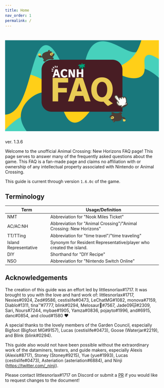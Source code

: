 ```yaml
---
title: Home
nav_order: 1 
permalink: /
---
```


# ![Frequently Asked Questions](/assets/logo.png)
ver. 1.3.6

Welcome to the unofficial Animal Crossing: New Horizons FAQ page! This page serves to answer many of the frequently asked questions about the game. This FAQ is a fan-made page and claims no affiliation with or ownership of any intellectual property associated with Nintendo or Animal Crossing.

This guide is current through version `1.6.0c` of the game.

## Terminology

| Term                  | Usage/Definition                                                   |
|-----------------------|--------------------------------------------------------------------|
| NMT                   | Abbreviation for "Nook Miles Ticket"                               |
| AC/AC:NH              | Abbreviation for "Animal Crossing"/"Animal Crossing: New Horizons" |
| TT/TTing              | Abbreviation for "time travel"/"time traveling"                    |
| Island Representative | Synonym for Resident Representative/player who created the island. |
| DIY                   | Shorthand for "DIY Recipe"                                         |
| NSO                   | Abbreviation for "Nintendo Switch Online"                          | 

## Acknowledgements
The creation of this guide was an effort led by littlesnorlax#1717. It was brought to you with the love and hard work of:
littlesnorlax#1717, Nexies#0924, Zed#9586, cestislife#0473, LeChatMG#1082, monova#7159, Diablo#1311, tina™#7777, blink#0294, Melosaur🍕#7567, Jade09🐱#2309, Sari, Nours#7244, mybae#1905, Yamza#0836, pojayto#1996, and#6915, danc#0854, and cloud#1580 ♥

A special thanks to the lovely members of the Garden Council, especially Bigfoot (Bigfoot MG#9157), Lucas (cestislife#0473), Goose (Waterjar#2219), and Blink (blink#0294).

This guide also would not have been possible without the extraordinary work of the dataminers, testers, and guide makers, especially Alexis (Alexis#8717), Stoney (Stoney#9215), Yue (yue#1993), Lucas (cestislife#0473), Asteriation (asteriation#6884), and Ninji (<https://twitter.com/_ninji>).

Please contact littlesnorlax#1717 on Discord or submit a [PR](https://github.com/chibisnorlax/acnhfaq/pulls) if you would like to request changes to the document! 



